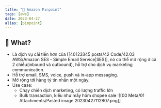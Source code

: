 ```yaml
---
title: "🌱 Amazon Pinpoint"
tags: [aws]
date: 2023-04-27
alias: [pinpoint]
---
```


## 🌿 What?
- Là dịch vụ cải tiến hơn của [[40123345 posts/42 Code/42.03 AWS/Amazon SES - Simple Email Service|SES]], nó có thể mở rộng ở cả 2 chiều(inbound và outbound), hỗ trợ cho dịch vụ marketing communication.
- Hỗ trợ email, SMS, voice, push và in-app messaging.
- Mở rộng tới hàng tỷ tin nhắn một ngày.
- Use case:
	- Chạy chiến dịch marketing, có lượng traffic lớn
	- Bulk transaction, kiểu như mấy hôm shopee sale
![[00 Meta/01 Attachments/Pasted image 20230427112807.png]]
